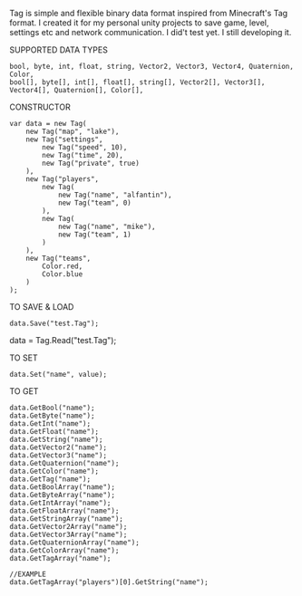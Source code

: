 Tag is simple and flexible binary data format inspired from Minecraft's Tag format.
I created it for my personal unity projects to save game, level, settings etc and network communication.
I did't test yet. I still developing it.

SUPPORTED DATA TYPES

    bool, byte, int, float, string, Vector2, Vector3, Vector4, Quaternion, Color,
    bool[], byte[], int[], float[], string[], Vector2[], Vector3[], Vector4[], Quaternion[], Color[],


CONSTRUCTOR

    var data = new Tag(
        new Tag("map", "lake"),
        new Tag("settings",
            new Tag("speed", 10),
            new Tag("time", 20),
            new Tag("private", true)
        ),
        new Tag("players",
            new Tag(
                new Tag("name", "alfantin"),
                new Tag("team", 0)
            ),
            new Tag(
                new Tag("name", "mike"),
                new Tag("team", 1)
            )
        ),
        new Tag("teams",
            Color.red,
            Color.blue
        )
    );

TO SAVE & LOAD

    data.Save("test.Tag");
data = Tag.Read("test.Tag");
    
TO SET

    data.Set("name", value);
    
TO GET

    data.GetBool("name");
    data.GetByte("name");
    data.GetInt("name");
    data.GetFloat("name");
    data.GetString("name");
    data.GetVector2("name");
    data.GetVector3("name");
    data.GetQuaternion("name");
    data.GetColor("name");
    data.GetTag("name");
    data.GetBoolArray("name");
    data.GetByteArray("name");
    data.GetIntArray("name");
    data.GetFloatArray("name");
    data.GetStringArray("name");
    data.GetVector2Array("name");
    data.GetVector3Array("name");
    data.GetQuaternionArray("name");
    data.GetColorArray("name");
    data.GetTagArray("name");
    
    //EXAMPLE
    data.GetTagArray("players")[0].GetString("name");


